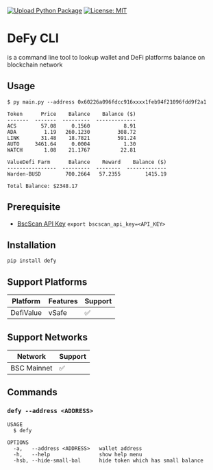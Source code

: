 [![Upload Python Package](https://github.com/punparin/defy-cli/actions/workflows/python_publish.yaml/badge.svg)](https://github.com/punparin/defy-cli/actions/workflows/python_publish.yaml) [![License: MIT](https://img.shields.io/badge/License-MIT-yellow.svg)](https://opensource.org/licenses/MIT)

# DeFy CLI
is a command line tool to lookup wallet and DeFi platforms balance on blockchain network

<!-- toc -->

## Usage
```sh-session
$ py main.py --address 0x60226a096fdcc916xxxx1feb94f21096fdd9f2a1

Token      Price    Balance    Balance ($)
-------  -------  ---------  -------------
ACS        57.08     0.1560           8.91
ADA         1.19   260.1230         308.72
LINK       31.48    18.7821         591.24
AUTO     3461.64     0.0004           1.30
WATCH       1.08    21.1767          22.81 

ValueDefi Farm      Balance    Reward    Balance ($)
----------------  ---------  --------  -------------
Warden-BUSD        700.2664   57.2355        1415.19

Total Balance: $2348.17
```

## Prerequisite
- [BscScan API Key](https://bscscan.com/myapikey)
  `export bscscan_api_key=<API_KEY>`

## Installation
`pip install defy`

## Support Platforms

| Platform  | Features | Support |
|-----------|----------|---------|
| DefiValue | vSafe    |   ✅   |

## Support Networks

| Network  | Support |
|-----------|---------|
| BSC Mainnet |  ✅   |

## Commands

### `defy --address <ADDRESS>`

```
USAGE
  $ defy

OPTIONS
  -a,   --address <ADDRESS>   wallet address
  -h,   --help                show help menu
  -hsb, --hide-small-bal      hide token which has small balance
```